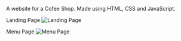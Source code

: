 A website for a Cofee Shop.
Made using HTML, CSS and JavaScript.

Landing Page
![Landing Page](https://github.com/user-attachments/assets/a5cb5c7e-93bf-4f5f-96fc-6b382fb16bdd)

Menu Page
![Menu Page](https://github.com/user-attachments/assets/3656faf4-7429-4f01-928b-043f7325ca6b)
